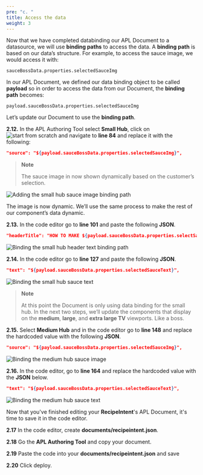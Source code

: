 ```yaml
---
pre: "c. "
title: Access the data
weight: 3
---
```


Now that we have completed databinding our APL Document to a datasource,
we will use **binding paths** to access the data. A **binding path** is
based on our data’s structure. For example, to access the sauce image,
we would access it with:

`sauceBossData.properties.selectedSauceImg`

In our APL Document, we defined our data binding object to be called
**payload** so in order to access the data from our Document, the
**binding path** becomes:

`payload.sauceBossData.properties.selectedSauceImg`

Let’s update our Document to use the **binding path**.

**2.12.** In the APL Authoring Tool select **Small Hub**, click on
![start from scratch](/images/ui/start-from-scratch.png) and navigate to
**line 84** and replace it with the following:

``` JSON
"source": "${payload.sauceBossData.properties.selectedSauceImg}",
```

> **Note**
> 
> The sauce image in now shown dynamically based on the customer’s
> selection.

![Adding the small hub sauce image binding
path](/images/a2-e02_12_add-data.gif)

The image is now dynamic. We’ll use the same process to make the rest of
our component’s data dynamic.

**2.13.** In the code editor go to **line 101** and paste the following
**JSON**.

``` JSON
"headerTitle": "HOW TO MAKE ${payload.sauceBossData.properties.selectSauceCaps} SAUCE",
```

![Binding the small hub header text binding
path](/images/a2-e02_13_add-small-hub-header-text.gif)

**2.14.** In the code editor go to **line 127** and paste the following
**JSON**.

``` JSON
"text": "${payload.sauceBossData.properties.selectedSauceText}",
```

![Binding the small hub sauce
text](/images/a2-e02_14_add-small-hub-sauce-text.gif)

> **Note**
> 
> At this point the Document is only using data binding for the small
> hub. In the next two steps, we’ll update the components that display
> on the **medium**, **large**, and **extra large TV** viewports. Like a
> boss.

**2.15.** Select **Medium Hub** and in the code editor go to **line
148** and replace the hardcoded value with the following **JSON**.

``` JSON
"source": "${payload.sauceBossData.properties.selectedSauceImg}",
```

![Binding the medium hub sauce
image](/images/a2-e02_15_add-medium-hub-sauce-image.gif)

**2.16.** In the code editor, go to **line 164** and replace the
hardcoded value with the **JSON** below.

``` JSON
"text": "${payload.sauceBossData.properties.selectedSauceText}",
```

![Binding the medium hub sauce
text](/images/a2-e02_16_add-medium-hub-sauce-text.gif)

 Now that you've finished editing your **RecipeIntent**'s APL Document, it's time to save it in the
 code editor.

**2.17** In the code editor, create **documents/recipeintent.json**.

**2.18** Go the **APL Authoring Tool** and copy your document.

**2.19** Paste the code into your **documents/recipeintent.json** and save

**2.20** Click deploy.